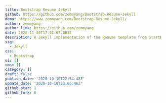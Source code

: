 ```yaml
---
title: Bootstrap Resume Jekyll
github: https://github.com/zemmyang/Bootstrap-Resume-Jekyll
demo: https://www.zemmyang.com/Bootstrap-Resume-Jekyll/
author: zemmyang
author_link: https://github.com/zemmyang
date: 2023-11-30T17:41:07.081Z
description: A Jekyll implementation of the Resume template from StartBootstrap
ssg:
  - Jekyll
css:
  - Bootstrap
ui: []
cms: []
category: []
draft: false
publish_date: '2020-10-10T22:54:48Z'
update_date: '2020-10-10T23:06:46Z'
github_star: 1
github_fork: 0
---
```

